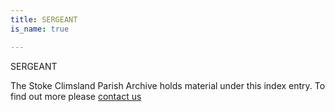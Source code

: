 ```yaml
---
title: SERGEANT
is_name: true

---
```


SERGEANT


The Stoke Climsland Parish Archive holds material under this index entry. To find out more please [contact us](/contact/)
